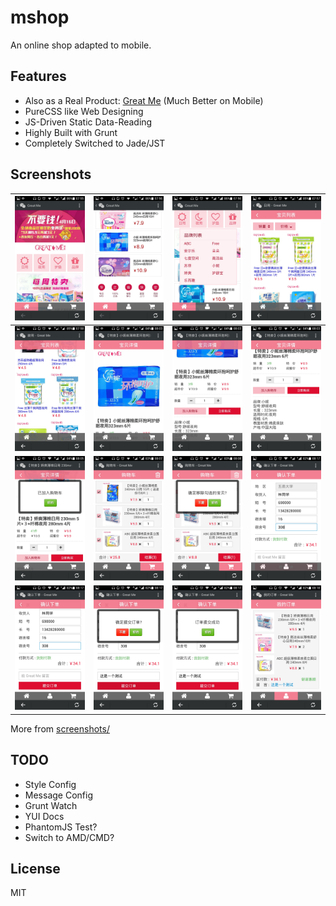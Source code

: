 # mshop

An online shop adapted to mobile.

## Features

- Also as a Real Product: [Great Me](http://greatme.org) (Much Better on Mobile)
- PureCSS like Web Designing
- JS-Driven Static Data-Reading
- Highly Built with Grunt
- Completely Switched to Jade/JST

## Screenshots

![](screenshots/Screenshot_2014-04-13-07-55-21.jpeg) | ![](screenshots/Screenshot_2014-04-13-07-56-07.jpeg) | ![](screenshots/Screenshot_2014-04-13-07-56-33.jpeg) | ![](screenshots/Screenshot_2014-04-13-07-57-55.jpeg)
--- | --- | --- | ---
![](screenshots/Screenshot_2014-04-13-07-58-36.jpeg) | ![](screenshots/Screenshot_2014-04-13-08-03-28.jpeg) | ![](screenshots/Screenshot_2014-04-13-08-03-41.jpeg) | ![](screenshots/Screenshot_2014-04-13-08-03-47.jpeg)
![](screenshots/Screenshot_2014-04-13-08-05-10.jpeg) | ![](screenshots/Screenshot_2014-04-13-08-07-54.jpeg) | ![](screenshots/Screenshot_2014-04-13-08-08-42.jpeg) | ![](screenshots/Screenshot_2014-04-13-08-17-16.jpeg)
![](screenshots/Screenshot_2014-04-13-08-17-27.jpeg) | ![](screenshots/Screenshot_2014-04-13-08-17-49.jpeg) | ![](screenshots/Screenshot_2014-04-13-08-17-57.jpeg) | ![](screenshots/Screenshot_2014-04-13-08-18-04.jpeg)

More from [screenshots/](screenshots/)

## TODO

- Style Config
- Message Config
- Grunt Watch
- YUI Docs
- PhantomJS Test?
- Switch to AMD/CMD?

## License

MIT
